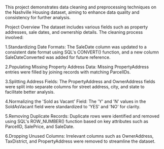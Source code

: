 This project demonstrates data cleaning and preprocessing techniques on the Nashville Housing dataset, aiming to enhance data quality and consistency for further analysis.

Project Overview
The dataset includes various fields such as property addresses, sale dates, and ownership details. The cleaning process involved:

1.Standardizing Date Formats: The SaleDate column was updated to a consistent date format using SQL's CONVERT() function, and a new column SaleDateConverted was added for future reference.

2.Populating Missing Property Address Data: Missing PropertyAddress entries were filled by joining records with matching ParcelIDs.

3.Splitting Address Fields: The PropertyAddress and OwnerAddress fields were split into separate columns for street address, city, and state to facilitate better analysis.

4.Normalizing the 'Sold as Vacant' Field: The 'Y' and 'N' values in the SoldAsVacant field were standardized to 'YES' and 'NO' for clarity.

5.Removing Duplicate Records: Duplicate rows were identified and removed using SQL's ROW_NUMBER() function based on key attributes such as ParcelID, SalePrice, and SaleDate.

6.Dropping Unused Columns: Irrelevant columns such as OwnerAddress, TaxDistrict, and PropertyAddress were removed to streamline the dataset.
